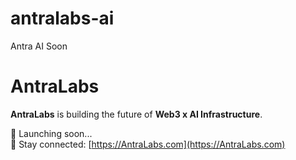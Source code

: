 # antralabs-ai
Antra AI Soon


# AntraLabs

**AntraLabs** is building the future of **Web3 x AI Infrastructure**.

🚀 Launching soon...  
📩 Stay connected: [https://AntraLabs.com](https://AntraLabs.com)

